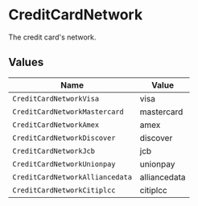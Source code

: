 # CreditCardNetwork

The credit card's network.


## Values

| Name                            | Value                           |
| ------------------------------- | ------------------------------- |
| `CreditCardNetworkVisa`         | visa                            |
| `CreditCardNetworkMastercard`   | mastercard                      |
| `CreditCardNetworkAmex`         | amex                            |
| `CreditCardNetworkDiscover`     | discover                        |
| `CreditCardNetworkJcb`          | jcb                             |
| `CreditCardNetworkUnionpay`     | unionpay                        |
| `CreditCardNetworkAlliancedata` | alliancedata                    |
| `CreditCardNetworkCitiplcc`     | citiplcc                        |